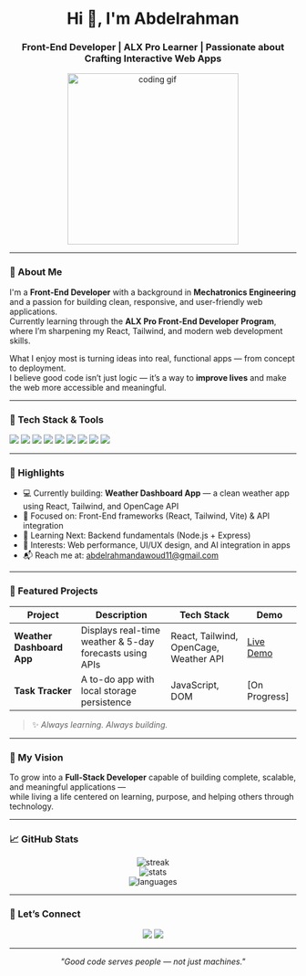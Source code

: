 <!-- GitHub Profile README for Abdelrahman Dawoud -->

<h1 align="center">Hi 👋, I'm Abdelrahman</h1>
<h3 align="center">Front-End Developer | ALX Pro Learner | Passionate about Crafting Interactive Web Apps</h3>

<p align="center">
  <img src="https://media.giphy.com/media/qgQUggAC3Pfv687qPC/giphy.gif" width="300" alt="coding gif">
</p>

---

### 🚀 About Me

I'm a **Front-End Developer** with a background in **Mechatronics Engineering** and a passion for building clean, responsive, and user-friendly web applications.  
Currently learning through the **ALX Pro Front-End Developer Program**, where I’m sharpening my React, Tailwind, and modern web development skills.  

What I enjoy most is turning ideas into real, functional apps — from concept to deployment.  
I believe good code isn’t just logic — it’s a way to **improve lives** and make the web more accessible and meaningful.

---

### 🧰 Tech Stack & Tools

<p align="left">
  <img src="https://img.shields.io/badge/HTML5-E34F26?style=for-the-badge&logo=html5&logoColor=white"/>
  <img src="https://img.shields.io/badge/CSS3-1572B6?style=for-the-badge&logo=css3&logoColor=white"/>
  <img src="https://img.shields.io/badge/JavaScript-F7DF1E?style=for-the-badge&logo=javascript&logoColor=black"/>
  <img src="https://img.shields.io/badge/React-20232A?style=for-the-badge&logo=react&logoColor=61DAFB"/>
  <img src="https://img.shields.io/badge/TailwindCSS-38B2AC?style=for-the-badge&logo=tailwind-css&logoColor=white"/>
  <img src="https://img.shields.io/badge/Vite-646CFF?style=for-the-badge&logo=vite&logoColor=white"/>
  <img src="https://img.shields.io/badge/Git-F05032?style=for-the-badge&logo=git&logoColor=white"/>
  <img src="https://img.shields.io/badge/GitHub-181717?style=for-the-badge&logo=github&logoColor=white"/>
  <img src="https://img.shields.io/badge/VSCode-007ACC?style=for-the-badge&logo=visual-studio-code&logoColor=white"/>
</p>

---

### 🌟 Highlights

- 💻 Currently building: **Weather Dashboard App** — a clean weather app using React, Tailwind, and OpenCage API  
- 🎯 Focused on: Front-End frameworks (React, Tailwind, Vite) & API integration  
- 🌱 Learning Next: Backend fundamentals (Node.js + Express)  
- 🧠 Interests: Web performance, UI/UX design, and AI integration in apps  
- 📬 Reach me at: [abdelrahmandawoud11@gmail.com](mailto:abdelrahmandawoud11@gmail.com)

---

### 📌 Featured Projects

| Project | Description | Tech Stack | Demo |
|----------|--------------|-------------|------|
| **Weather Dashboard App** | Displays real-time weather & 5-day forecasts using APIs | React, Tailwind, OpenCage, Weather API | [Live Demo](https://capstone-weather-app.netlify.app/) |
| **Task Tracker** | A to-do app with local storage persistence | JavaScript, DOM | [On Progress] |

> ✨ *Always learning. Always building.*

---

### 🧭 My Vision

To grow into a **Full-Stack Developer** capable of building complete, scalable, and meaningful applications —  
while living a life centered on learning, purpose, and helping others through technology.

---

### 📈 GitHub Stats

<p align="center">
  <img src="https://github-readme-streak-stats.herokuapp.com/?user=abdelrahman116&theme=react" alt="streak"/>
  <br/>
  <img src="https://github-readme-stats.vercel.app/api?username=abdelrahman116&show_icons=true&theme=react" alt="stats"/>
  <br/>
  <img src="https://github-readme-stats.vercel.app/api/top-langs/?username=abdelrahman116&layout=compact&theme=react" alt="languages"/>
</p>

---

### 📣 Let’s Connect

<p align="center">
  <a href="mailto:abdelrahmandawoud11@gmail.com"><img src="https://img.shields.io/badge/-Email-%23333?style=for-the-badge&logo=gmail&logoColor=white"/></a>
  <a href="https://www.linkedin.com/in/abdulrahman-dawoud-978574255/"><img src="https://img.shields.io/badge/-LinkedIn-blue?style=for-the-badge&logo=linkedin&logoColor=white"/></a>
</p>

---

<p align="center"><em>"Good code serves people — not just machines."</em></p>
